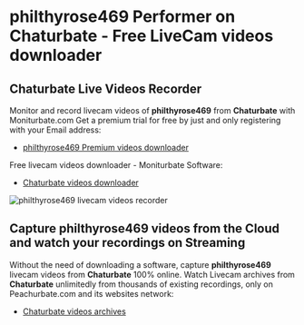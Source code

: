 # philthyrose469 Performer on Chaturbate - Free LiveCam videos downloader

## Chaturbate Live Videos Recorder

Monitor and record livecam videos of **philthyrose469** from **Chaturbate** with Moniturbate.com
Get a premium trial for free by just and only registering with your Email address:
* [philthyrose469 Premium videos downloader](https://moniturbate.com/request-demo-licence-key.html)

Free livecam videos downloader - Moniturbate Software:
* [Chaturbate videos downloader](https://moniturbate.com/moniturbate-download-software.html)

![philthyrose469 livecam videos recorder](https://peachurnet.com/templates/moniturbate-software.png)


## Capture philthyrose469 videos from the Cloud and watch your recordings on Streaming

Without the need of downloading a software, capture **philthyrose469** livecam videos from **Chaturbate** 100% online.
Watch Livecam archives from **Chaturbate** unlimitedly from thousands of existing recordings, only on Peachurbate.com and its websites network:
* [Chaturbate videos archives](https://peachurnet.com/)